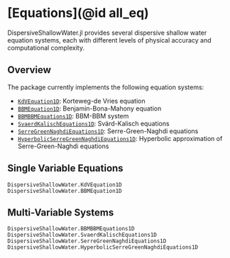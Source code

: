 # [Equations](@id all_eq)

DispersiveShallowWater.jl provides several dispersive shallow water equation systems, each with different levels of physical accuracy and computational complexity.

## Overview

The package currently implements the following equation systems:

- [`KdVEquation1D`](@ref): Korteweg-de Vries equation
- [`BBMEquation1D`](@ref): Benjamin-Bona-Mahony equation  
- [`BBMBBMEquations1D`](@ref): BBM-BBM system
- [`SvaerdKalischEquations1D`](@ref): Svärd-Kalisch equations
- [`SerreGreenNaghdiEquations1D`](@ref): Serre-Green-Naghdi equations
- [`HyperbolicSerreGreenNaghdiEquations1D`](@ref): Hyperbolic approximation of Serre-Green-Naghdi equations

## Single Variable Equations

```@docs
DispersiveShallowWater.KdVEquation1D
DispersiveShallowWater.BBMEquation1D
```

## Multi-Variable Systems

```@docs
DispersiveShallowWater.BBMBBMEquations1D
DispersiveShallowWater.SvaerdKalischEquations1D
DispersiveShallowWater.SerreGreenNaghdiEquations1D
DispersiveShallowWater.HyperbolicSerreGreenNaghdiEquations1D
```
